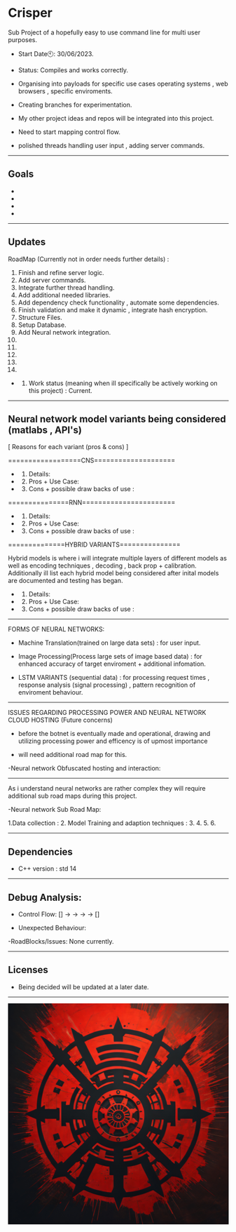 # Crisper
Sub Project of a hopefully easy to use command line for multi user purposes.

- Start Date🕙: 30/06/2023.

-  Status: Compiles and works correctly.

- Organising into payloads for specific use cases operating systems , web browsers , specific enviroments.

- Creating branches for experimentation. 
- My other project ideas and repos will be integrated into this project.
- Need to start mapping control flow.
- polished threads handling user input , adding server commands.

--------------------------------------------------------
Goals
-----

-
-
-
- 
-------------------------------------------------------------------------
Updates
---

RoadMap (Currently not in order needs further details) :
  1.  Finish and refine server logic.
  2.  Add server commands.
  3.  Integrate further thread handling.
  4.  Add additional needed libraries.
  5.  Add dependency check functionality , automate some dependencies.
  6.  Finish validation and make it dynamic , integrate hash encryption.
  7.  Structure Files.
  8.  Setup Database.
  9.  Add Neural network integration.
  10.
  11.
  12.
  13.
  14.

- 1. Work status (meaning when ill specifically be actively working on this project) : Current.

--------
Neural network model variants being considered (matlabs , API's)
--

[ Reasons for each variant (pros & cons) ]

==================CNS====================
- 1. Details: 
- 2. Pros + Use Case:
- 3. Cons + possible draw backs of use : 


===============RNN=======================

- 1. Details: 
- 2. Pros + Use Case:
- 3. Cons + possible draw backs of use : 

==============HYBRID VARIANTS===============

Hybrid models is where i will integrate multiple layers of different models as well as encoding techniques , decoding , back prop + calibration.
Additionally ill list each hybrid model being considered after inital models are documented and testing has began.

- 1. Details: 
- 2. Pros + Use Case:
- 3. Cons + possible draw backs of use : 


-----------------------

FORMS OF NEURAL NETWORKS:

- Machine Translation(trained on large data sets) : for user input.

- Image Processing(Process large sets of image based data) : for enhanced accuracy of target enviroment + additional infomation.

- LSTM VARIANTS (sequential data) : for processing request times , response analysis (signal processing) , pattern recognition of enviroment behaviour.

--------------
ISSUES REGARDING PROCESSING POWER AND NEURAL NETWORK CLOUD HOSTING (Future concerns)


- before the botnet is eventually made and operational, drawing and utilizing processing power and efficency is of upmost importance 

- will need additional road map for this.

-Neural network Obfuscated hosting and interaction:


-----------------------------
As i understand neural networks are rather complex they will require additional sub road maps during this project.


-Neural network Sub Road Map:

1.Data collection : 
2. Model Training and adaption techniques :
3.
4.
5.
6.

---------------
Dependencies
----
- C++ version : std 14
---------------
Debug Analysis:
---
- Control Flow: [] -> -> -> -> []

- Unexpected Behaviour:

-RoadBlocks/Issues: None currently.

-----------
Licenses
----

- Being decided will be updated at a later date.

-------------------------------------------------------------------------------------------------
![CRISPER2](https://raw.githubusercontent.com/indirectDirectEnumeration69/Crisper/main/CRISPER2.png)


